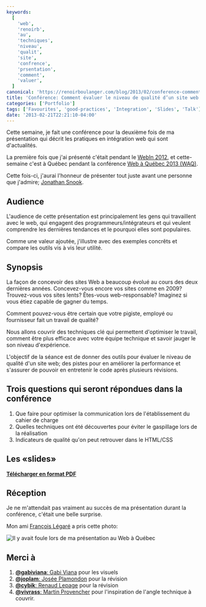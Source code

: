 ```yaml
---
keywords:
  [
    'web',
    'renoirb',
    'au',
    'techniques',
    'niveau',
    'qualit',
    'site',
    'confrence',
    'prsentation',
    'comment',
    'valuer',
  ]
canonical: 'https://renoirboulanger.com/blog/2013/02/conference-comment-evaluer-la-qualite-dun-site-web-selon-les-techniques-dintegration-web-dactualite/'
title: 'Conférence: Comment évaluer le niveau de qualité d’un site web selon les techniques d’intégration web d’actualité'
categories: ['Portfolio']
tags: ['Favourites', 'good-practices', 'Integration', 'Slides', 'Talk']
date: '2013-02-21T22:21:10-04:00'
---
```


Cette semaine, je fait une conférence pour la deuxième fois de ma présentation qui décrit les pratiques en intégration web qui sont d'actualités.

La première fois que j'ai présenté c'était pendant le [WebIn 2012][0], et cette-semaine c'est à Québec pendant la conférence [Web à Québec 2013 (WAQ)][1].

Cette fois-ci, j'aurai l'honneur de présenter tout juste avant une personne que j'admire; [Jonathan Snook][2].

## Audience

L'audience de cette présentation est principalement les gens qui travaillent avec le web, qui engagent des programmeurs/intégrateurs et qui veulent comprendre les dernières tendances et le pourquoi elles sont populaires.

Comme une valeur ajoutée, j'illustre avec des exemples concrêts et compare les outils vis à vis leur utilité.

## Synopsis

La façon de concevoir des sites Web a beaucoup évolué au cours des deux dernières années. Concevez-vous encore vos sites comme en 2009? Trouvez-vous vos sites lents? Êtes-vous web-responsable? Imaginez si vous étiez capable de gagner du temps.

Comment pouvez-vous être certain que votre pigiste, employé ou fournisseur fait un travail de qualité?

Nous allons couvrir des techniques clé qui permettent d'optimiser le travail, comment être plus efficace avec votre équipe technique et savoir jauger le son niveau d'expérience.

L'objectif de la séance est de donner des outils pour évaluer le niveau de qualité d'un site web; des pistes pour en améliorer la performance et s'assurer de pouvoir en entretenir le code après plusieurs révisions.

## Trois questions qui seront répondues dans la conférence

1. Que faire pour optimiser la communication lors de l'établissement du cahier de charge
2. Quelles techniques ont été découvertes pour éviter le gaspillage lors de la réalisation
3. Indicateurs de qualité qu'on peut retrouver dans le HTML/CSS

## Les «slides»

**[Télécharger en format PDF][3]**

## Réception

Je ne m'attendait pas vraiment au succès de ma présentation durant la conférence, c'était une belle surprise.

Mon ami [François Légaré][4] a pris cette photo:

![Il y avait foule lors de ma présentation au Web à Québec](/wp-content/uploads/http://renoirboulanger.com/wp-content/uploads/2013/02/presentation-renoir-web-a-quebec-qualite-integration-web.jpg?err=CouldNotFind)

## Merci à

1. [**@gabiviana**: Gabi Viana][5] pour les visuels
2. [**@joplam**: Josée Plamondon][6] pour la révision
3. [**@cybik**: Renaud Lepage][7] pour la révision
4. [**@vivrass**: Martin Provencher][8] pour l'inspiration de l'angle technique à couvrir.

[0]: http://mtldgtl.com/fr/web-in/
[1]: http://webaquebec.org/
[2]: https://twitter.com/snookca
[3]: http://renoirboulanger.com/files/201302-slides.pdf
[4]: https://twitter.com/frLegare
[5]: https://twitter.com/gabiviana
[6]: https://twitter.com/joplam
[7]: https://twitter.com/cybik
[8]: https://twitter.com/vivrass
